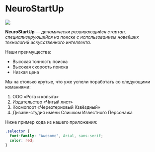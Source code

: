 # NeuroStartUp

![](https://netology-code.github.io/git-homeworks/introduction/assets/logo.png)

**NeuroStartUp** — *динамически развивающийся стартап, специализирующийся на поиске с использованием 
 новейших технологий искусственного интеллекта.*

Наши преимущества:
* Высокая точность поиска
* Высокая скорость поиска
* Низкая цена

Мы на столько крутые, что уже успели поработать со следующими команиями:

1.  ООО «Рога и копыта»
2.  Издательство «Читый лист»
3.  Космопорт «Черезтерновый Кзвёздный»
4.  Дизайн-студия имени Слишком Известного Персонажа

Ниже пример кода из нашего приложения:
```css
.selector {
  font-family: "Awesome", Arial, sans-serif;
  color: red;
}
```